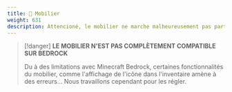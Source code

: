 ```yaml
---
title: 🎏 Mobilier
weight: 631
description: Attencioné, le mobilier ne marche malheureusement pas partout
---
```


> [!danger]
> **LE MOBILIER N'EST PAS COMPLÈTEMENT COMPATIBLE SUR BEDROCK**
> 
> Du à des limitations avec Minecraft Bedrock, certaines fonctionnalités du mobilier, comme l'affichage de l'icône dans l'inventaire amène à des erreurs... 
> Nous travaillons cependant pour les régler.